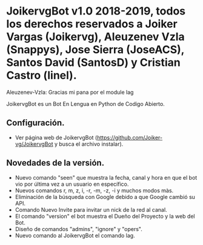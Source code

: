 ﻿# JoikervgBot v1.0 2018-2019, todos los derechos reservados a Joiker Vargas (Joikervg), Aleuzenev Vzla (Snappys), Jose Sierra (JoseACS), Santos David (SantosD) y Cristian Castro (linel).
 
 Aleuzenev-Vzla: Gracias mi pana por el module lag

JoikervgBot es un Bot En Lengua en Python de Codigo Abierto.

## Configuración.

- Ver página web de JoikervgBot (https://github.com/Joiker-vg/JoikervgBot y busca el archivo instalar).

## Novedades de la versión.

- Nuevo comando "seen" que muestra la fecha, canal y hora en que el bot vio por última vez a un usuario en específico.
- Nuevos comandos r, m, z, i, -r, -m, -z, -i y muchos modos màs.
- Eliminación de la búsqueda con Google debido a que Google cambió su API.
- Comando Nuevo Invite para invitar un nick de la red al canal.
- El comando "version" el bot muestra el Dueño del Proyecto y la web del Bot.
- Diseño de comandos "admins", "ignore" y "opers".
- Nuevo comando al JoikervgBot el comando lag.
